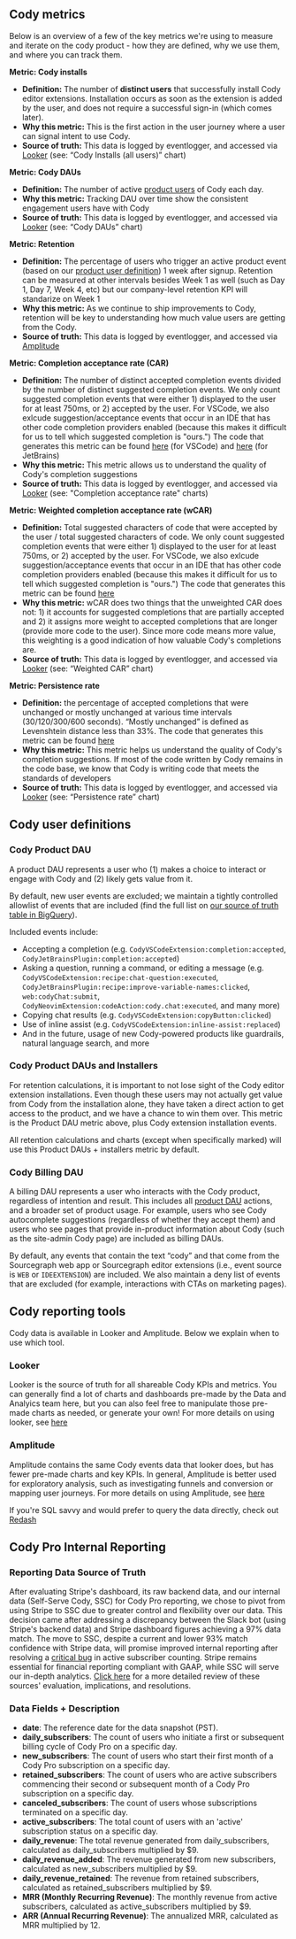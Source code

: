 ## Cody metrics

Below is an overview of a few of the key metrics we're using to measure and iterate on the cody product - how they are defined, why we use them, and where you can track them.

**Metric: Cody installs**

- **Definition:** The number of **distinct users** that successfully install Cody editor extensions. Installation occurs as soon as the extension is added by the user, and does not require a successful sign-in (which comes later).
- **Why this metric:** This is the first action in the user journey where a user can signal intent to use Cody.
- **Source of truth:** This data is logged by eventlogger, and accessed via [Looker](https://sourcegraph.looker.com/dashboards/476?Server+Endpoint=) (see: “Cody Installs (all users)” chart)

**Metric: Cody DAUs**

- **Definition:** The number of active [product users](#cody-product-dau) of Cody each day.
- **Why this metric:** Tracking DAU over time show the consistent engagement users have with Cody
- **Source of truth:** This data is logged by eventlogger, and accessed via [Looker](https://sourcegraph.looker.com/dashboards/476?Server+Endpoint=) (see: “Cody DAUs” chart)

**Metric: Retention**

- **Definition:** The percentage of users who trigger an active product event (based on our [product user definition](#cody-product-dau)) 1 week after signup. Retention can be measured at other intervals besides Week 1 as well (such as Day 1, Day 7, Week 4, etc) but our company-level retention KPI will standarize on Week 1
- **Why this metric:** As we continue to ship improvements to Cody, retention will be key to understanding how much value users are getting from the Cody.
- **Source of truth:** This data is logged by eventlogger, and accessed via [Amplitude](https://app.amplitude.com/analytics/sourcegraph/chart/3pmjrguv)

**Metric: Completion acceptance rate (CAR)**

- **Definition:** The number of distinct accepted completion events divided by the number of distinct suggested completion events. We only count suggested completion events that were either 1) displayed to the user for at least 750ms, or 2) accepted by the user. For VSCode, we also exlcude suggestion/acceptance events that occur in an IDE that has other code completion providers enabled (because this makes it difficult for us to tell which suggested completion is "ours.") The code that generates this metric can be found [here](https://sourcegraph.sourcegraph.com/github.com/sourcegraph/LookerSchema@4eee6154d7e4060121b9ca9211a2117dccde97c7/-/blob/views/eventlogger/cody.view.lkml?L401:12-401:38) (for VSCode) and [here](https://sourcegraph.sourcegraph.com/github.com/sourcegraph/LookerSchema@4eee6154d7e4060121b9ca9211a2117dccde97c7/-/blob/views/eventlogger/cody.view.lkml?L419:12-419:38) (for JetBrains)
- **Why this metric:** This metric allows us to understand the quality of Cody's completion suggestions
- **Source of truth:** This data is logged by eventlogger, and accessed via [Looker](https://sourcegraph.looker.com/dashboards/476?Server+Endpoint=) (see: "Completion acceptance rate" charts)

**Metric: Weighted completion acceptance rate (wCAR)**

- **Definition:** Total suggested characters of code that were accepted by the user / total suggested characters of code. We only count suggested completion events that were either 1) displayed to the user for at least 750ms, or 2) accepted by the user. For VSCode, we also exlcude suggestion/acceptance events that occur in an IDE that has other code completion providers enabled (because this makes it difficult for us to tell which suggested completion is "ours.") The code that generates this metric can be found [here](https://sourcegraph.sourcegraph.com/github.com/sourcegraph/LookerSchema@4eee6154d7e4060121b9ca9211a2117dccde97c7/-/blob/views/eventlogger/cody.view.lkml?L819:12-819:38)
- **Why this metric:** wCAR does two things that the unweighted CAR does not: 1) it accounts for suggested completions that are partially accepted and 2) it assigns more weight to accepted completions that are longer (provide more code to the user). Since more code means more value, this weighting is a good indication of how valuable Cody's completions are.
- **Source of truth:** This data is logged by eventlogger, and accessed via [Looker](https://sourcegraph.looker.com/dashboards/476?Server+Endpoint=) (see: “Weighted CAR” chart)

**Metric: Persistence rate**

- **Definition:** the percentage of accepted completions that were unchanged or mostly unchanged at various time intervals (30/120/300/600 seconds). “Mostly unchanged” is defined as Levenshtein distance less than 33%. The code that generates this metric can be found [here](https://sourcegraph.sourcegraph.com/github.com/sourcegraph/LookerSchema@4eee6154d7e4060121b9ca9211a2117dccde97c7/-/blob/views/eventlogger/cody.view.lkml?L934:19-934:30)
- **Why this metric:** This metric helps us understand the quality of Cody's completion suggestions. If most of the code written by Cody remains in the code base, we know that Cody is writing code that meets the standards of developers
- **Source of truth:** This data is logged by eventlogger, and accessed via [Looker](https://sourcegraph.looker.com/dashboards/476?Server+Endpoint=) (see: “Persistence rate” chart)

## Cody user definitions

### Cody Product DAU

A product DAU represents a user who (1) makes a choice to interact or engage with Cody and (2) likely gets value from it.

By default, new user events are excluded; we maintain a tightly controlled allowlist of events that are included (find the full list on [our source of truth table in BigQuery](https://console.cloud.google.com/bigquery?project=telligentsourcegraph&ws=!1m5!1m4!4m3!1stelligentsourcegraph!2sdotcom_events!3scody_dau_lookup)).

Included events include:

- Accepting a completion (e.g. `CodyVSCodeExtension:completion:accepted`, `CodyJetBrainsPlugin:completion:accepted`)
- Asking a question, running a command, or editing a message (e.g. `CodyVSCodeExtension:recipe:chat-question:executed`, `CodyJetBrainsPlugin:recipe:improve-variable-names:clicked`, `web:codyChat:submit`, `CodyNeovimExtension:codeAction:cody.chat:executed`, and many more)
- Copying chat results (e.g. `CodyVSCodeExtension:copyButton:clicked`)
- Use of inline assist (e.g. `CodyVSCodeExtension:inline-assist:replaced`)
- And in the future, usage of new Cody-powered products like guardrails, natural language search, and more

### Cody Product DAUs and Installers

For retention calculations, it is important to not lose sight of the Cody editor extension installations. Even though these users may not actually get value from Cody from the installation alone, they have taken a direct action to get access to the product, and we have a chance to win them over. This metric is the Product DAU metric above, plus Cody extension installation events.

All retention calculations and charts (except when specifically marked) will use this Product DAUs + installers metric by default.

### Cody Billing DAU

A billing DAU represents a user who interacts with the Cody product, regardless of intention and result. This includes all [product DAU](#cody-product-dau) actions, and a broader set of product usage. For example, users who see Cody autocomplete suggestions (regardless of whether they accept them) and users who see pages that provide in-product information about Cody (such as the site-admin Cody page) are included as billing DAUs.

By default, any events that contain the text “cody” and that come from the Sourcegraph web app or Sourcegraph editor extensions (i.e., event source is `WEB` or `IDEEXTENSION`) are included. We also maintain a deny list of events that are excluded (for example, interactions with CTAs on marketing pages).

## Cody reporting tools

Cody data is available in Looker and Amplitude. Below we explain when to use which tool.

### Looker

Looker is the source of truth for all shareable Cody KPIs and metrics. You can generally find a lot of charts and dashboards pre-made by the Data and Analyics team here, but you can also feel free to manipulate those pre-made charts as needed, or generate your own! For more details on using looker, see [here](reports.md#what-is-looker)

### Amplitude

Amplitude contains the same Cody events data that looker does, but has fewer pre-made charts and key KPIs. In general, Amplitude is better used for exploratory analysis, such as investigating funnels and conversion or mapping user journeys. For more details on using Amplitude, see [here](reports.md#what-is-amplitude)

If you're SQL savvy and would prefer to query the data directly, check out [Redash](reports.md#what-is-redash)

## **Cody Pro Internal Reporting**

### **Reporting Data Source of Truth**

After evaluating Stripe's dashboard, its raw backend data, and our internal data (Self-Serve Cody, SSC) for Cody Pro reporting, we chose to pivot from using Stripe to SSC due to greater control and flexibility over our data. This decision came after addressing a discrepancy between the Slack bot (using Stripe's backend data) and Stripe dashboard figures achieving a 97% data match. The move to SSC, despite a current and lower 93% match confidence with Stripe data, will promise improved internal reporting after resolving a [critical bug](https://github.com/sourcegraph/self-serve-cody/issues/707) in active subscriber counting. Stripe remains essential for financial reporting compliant with GAAP, while SSC will serve our in-depth analytics.
[Click here](https://docs.google.com/document/d/1VX2VpoPzNCfOA_dCRrIM6_Dk5O5rY9bgI3yia0-oHDU/edit?usp=sharing) for a more detailed review of these sources' evaluation, implications, and resolutions.

### **Data Fields + Description**

- **date**: The reference date for the data snapshot (PST).
- **daily_subscribers**: The count of users who initiate a first or subsequent billing cycle of Cody Pro on a specific day.
- **new_subscribers**: The count of users who start their first month of a Cody Pro subscription on a specific day.
- **retained_subscribers**: The count of users who are active subscribers commencing their second or subsequent month of a Cody Pro subscription on a specific day.
- **canceled_subscribers**: The count of users whose subscriptions terminated on a specific day.
- **active_subscribers**: The total count of users with an 'active' subscription status on a specific day.
- **daily_revenue**: The total revenue generated from daily_subscribers, calculated as daily_subscribers multiplied by $9.
- **daily_revenue_added**: The revenue generated from new subscribers, calculated as new_subscribers multiplied by $9.
- **daily_revenue_retained**: The revenue from retained subscribers, calculated as retained_subscribers multiplied by $9.
- **MRR (Monthly Recurring Revenue)**: The monthly revenue from active subscribers, calculated as active_subscribers multiplied by $9.
- **ARR (Annual Recurring Revenue)**: The annualized MRR, calculated as MRR multiplied by 12.
